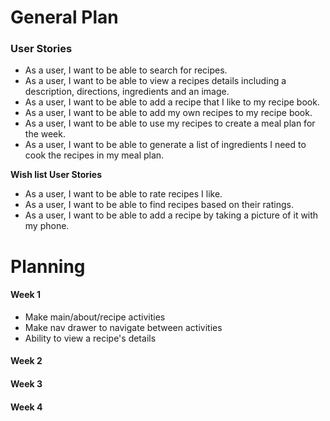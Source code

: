 General Plan
======




### User Stories
* As a user, I want to be able to search for recipes.
* As a user, I want to be able to view a recipes details including a description, directions, ingredients and an image.
* As a user, I want to be able to add a recipe that I like to my recipe book.
* As a user, I want to be able to add my own recipes to my recipe book.
* As a user, I want to be able to use my recipes to create a meal plan for the week.
* As a user, I want to be able to generate a list of ingredients I need to cook the recipes in my meal plan.


**Wish list User Stories**
* As a user, I want to be able to rate recipes I like.
* As a user, I want to be able to find recipes based on their ratings.
* As a user, I want to be able to add a recipe by taking a picture of it with my phone.


Planning
======

#### Week 1
* Make main/about/recipe activities
* Make nav drawer to navigate between activities
* Ability to view a recipe's details


#### Week 2

#### Week 3

#### Week 4
